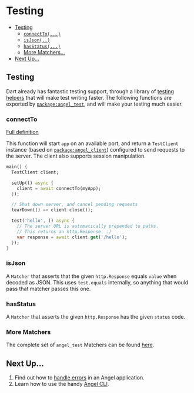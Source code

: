 # Testing

* [Testing](testing.md#testing)
  * [`connectTo(...)`](testing.md#connectto)
  * [`isJson(..)`](testing.md#isjson)
  * [`hasStatus(...)`](testing.md#hasstatus)
  * [More Matchers...](testing.md#more-matchers)
* [Next Up...](testing.md#next-up)

## Testing

Dart already has fantastic testing support, through a library of [testing helpers](https://github.com/angel-dart/test) that will make test writing faster. The following functions are exported by [`package:angel_test`](https://github.com/angel-dart/test), and will make your testing much easier.

### connectTo

[Full definition](https://www.dartdocs.org/documentation/angel_test/latest/angel_test/connectTo.html)

This function will start `app` on an available port, and return a `TestClient` instance \(based on [`package:angel_client`](https://github.com/angel-dart/client)\) configured to send requests to the server. The client also supports session manipulation.

```dart
main() {
  TestClient client;

  setUp(() async {
    client = await connectTo(myApp);
  });

  // Shut down server, and cancel pending requests
  tearDown(() => client.close());

  test('hello', () async {
    // The server URL is automatically prepended to paths.
    // This returns an http.Response. :)
    var response = await client.get('/hello');
  });
}
```

### isJson

A `Matcher` that asserts that the given `http.Response` equals `value` when decoded as JSON. This uses `test.equals` internally, so anything that would pass that matcher passes this one.

### hasStatus

A `Matcher` that asserts the given `http.Response` has the given `status` code.

### More Matchers

The complete set of `angel_test` Matchers can be found [here](https://www.dartdocs.org/documentation/angel_test/latest/angel_test/angel_test-library.html).

## Next Up...

1. Find out how to [handle errors](error-handling.md) in an Angel application.
2. Learn how to use the handy [Angel CLI](https://github.com/angel-dart/cli).

